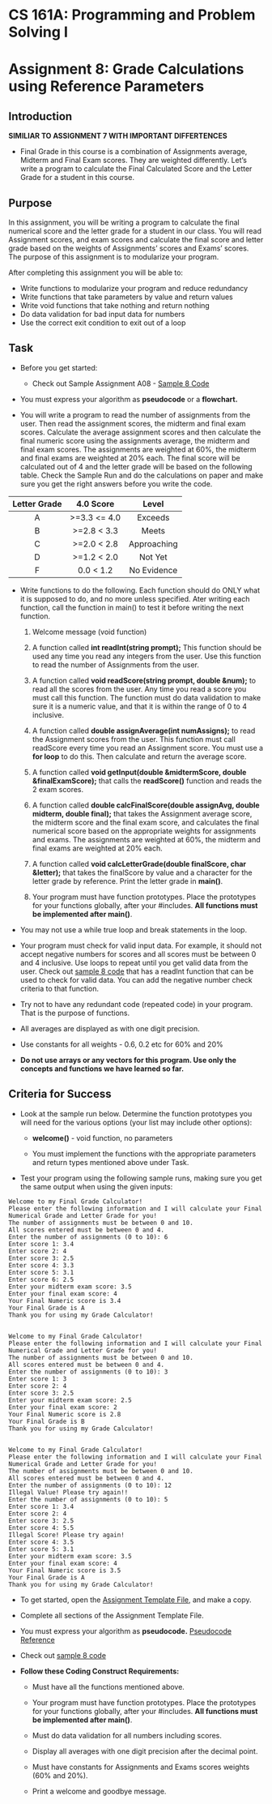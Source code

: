 # **CS 161A: Programming and Problem Solving I**

# Assignment 8: Grade Calculations using Reference Parameters

## Introduction
**SIMILIAR TO ASSIGNMENT 7 WITH IMPORTANT DIFFERTENCES** 
* Final Grade in this course is a combination of Assignments average, Midterm and Final Exam scores. They are weighted differently. Let’s write a program to calculate the Final Calculated Score and the Letter Grade for a student in this course.

## Purpose

In this assignment, you will be writing a program to calculate the final numerical score and the letter grade for a student in our class. You will read Assignment scores, and exam scores and calculate the final score and letter grade based on the weights of Assignments’ scores and Exams’ scores. The purpose of this assignment is to modularize your program.

After completing this assignment you will be able to:

* Write functions to modularize your program and reduce redundancy  
* Write functions that take parameters by value and return values  
* Write void functions that take nothing and return nothing  
* Do data validation for bad input data for numbers  
* Use the correct exit condition to exit out of a loop

## Task

* Before you get started:

  * Check out Sample Assignment A08 \- [Sample 8 Code](https://github.com/Glen-Sasek-PCC-Instructor/2025-06-22/blob/main/a8-sample.cpp)

* You must express your algorithm as **pseudocode** or a **flowchart.**

* You will write a program to read the number of assignments from the user. Then read the assignment scores, the midterm and final exam scores. Calculate the average assignment scores and then calculate the final numeric score using the assignments average, the midterm and final exam scores. The assignments are weighted at 60%, the midterm and final exams are weighted at 20% each. The final score will be calculated out of 4 and the letter grade will be based on the following table. Check the Sample Run and do the calculations on paper and make sure you get the right answers before you write the code.

| Letter Grade | 4.0 Score | Level |
| :---: | :---: | :---: |
| A | \>=3.3 \<= 4.0 | Exceeds |
| B | \>=2.8 \< 3.3 | Meets |
| C | \>=2.0 \< 2.8 | Approaching |
| D | \>=1.2 \< 2.0 | Not Yet |
| F | 0.0 \< 1.2 | No Evidence |

* Write functions to do the following. Each function should do ONLY what it is supposed to do, and no more unless specified. Ater writing each function, call the function in main() to test it before writing the next function.

  1. Welcome message (void function)

  2. A function called **int readInt(string prompt);** This function should be used any time you read any integers from the user. Use this function to read the number of Assignments from the user.

  3. A function called **void readScore(string prompt, double \&num);** to read all the scores from the user. Any time you read a score you must call this function. The function must do data validation to make sure it is a numeric value, and that it is within the range of 0 to 4 inclusive.

  4. A function called **double assignAverage(int numAssigns);** to read the Assignment scores from the user. This function must call readScore every time you read an Assignment score. You must use a **for loop** to do this. Then calculate and return the average score.

  5. A function called **void getInput(double \&midtermScore, double \&finalExamScore);** that calls the **readScore()** function and reads the 2 exam scores.

  6. A function called **double calcFinalScore(double assignAvg, double midterm, double final);** that takes the Assignment average score, the midterm score and the final exam score, and calculates the final numerical score based on the appropriate weights for assignments and exams. The assignments are weighted at 60%, the midterm and final exams are weighted at 20% each.

  7. A function called **void calcLetterGrade(double finalScore, char \&letter);** that takes the finalScore by value and a character for the letter grade by reference. Print the letter grade in **main()**.

  8. Your program must have function prototypes. Place the prototypes for your functions globally, after your \#includes. **All functions must be implemented after main()**.

* You may not use a while true loop and break statements in the loop.

* Your program must check for valid input data. For example, it should not accept negative numbers for scores and all scores must be between 0 and 4 inclusive. Use loops to repeat until you get valid data from the user. Check out [sample 8 code](https://github.com/Glen-Sasek-PCC-Instructor/2025-06-22/blob/main/a8-sample.cpp) that has a readInt function that can be used to check for valid data. You can add the negative number check criteria to that function.

* Try not to have any redundant code (repeated code) in your program. That is the purpose of functions.

* All averages are displayed as with one digit precision.

* Use constants for all weights \- 0.6, 0.2 etc for 60% and 20%

* **Do not use arrays or any vectors for this program. Use only the concepts and functions we have learned so far.**

## Criteria for Success

* Look at the sample run below. Determine the function prototypes you will need for the various options (your list may include other options):

  * **welcome()** \- void function, no parameters

  * You must implement the functions with the appropriate parameters and return types mentioned above under Task.

* Test your program using the following sample runs, making sure you get the same output when using the given inputs:
```
Welcome to my Final Grade Calculator!
Please enter the following information and I will calculate your Final Numerical Grade and Letter Grade for you!
The number of assignments must be between 0 and 10.
All scores entered must be between 0 and 4.
Enter the number of assignments (0 to 10): 6
Enter score 1: 3.4 
Enter score 2: 4 
Enter score 3: 2.5 
Enter score 4: 3.3
Enter score 5: 3.1
Enter score 6: 2.5
Enter your midterm exam score: 3.5
Enter your final exam score: 4
Your Final Numeric score is 3.4
Your Final Grade is A
Thank you for using my Grade Calculator!


Welcome to my Final Grade Calculator!
Please enter the following information and I will calculate your Final Numerical Grade and Letter Grade for you!
The number of assignments must be between 0 and 10.
All scores entered must be between 0 and 4.
Enter the number of assignments (0 to 10): 3
Enter score 1: 3 
Enter score 2: 4 
Enter score 3: 2.5 
Enter your midterm exam score: 2.5
Enter your final exam score: 2
Your Final Numeric score is 2.8
Your Final Grade is B
Thank you for using my Grade Calculator!


Welcome to my Final Grade Calculator!
Please enter the following information and I will calculate your Final Numerical Grade and Letter Grade for you!
The number of assignments must be between 0 and 10.
All scores entered must be between 0 and 4.
Enter the number of assignments (0 to 10): 12
Illegal Value! Please try again!!
Enter the number of assignments (0 to 10): 5
Enter score 1: 3.4 
Enter score 2: 4 
Enter score 3: 2.5 
Enter score 4: 5.5
Illegal Score! Please try again!
Enter score 4: 3.5
Enter score 5: 3.1
Enter your midterm exam score: 3.5
Enter your final exam score: 4
Your Final Numeric score is 3.5
Your Final Grade is A
Thank you for using my Grade Calculator!
```

* To get started, open the [Assignment Template File](https://github.com/Glen-Sasek-PCC-Instructor/2025-06-22/blob/main/main.cpp), and make a copy.

* Complete all sections of the Assignment Template File. 

* You must express your algorithm as **pseudocode.** [Pseudocode Reference](https://github.com/Glen-Sasek-PCC-Instructor/2025-06-22/blob/main/Pseudocode-Reference.txt)

* Check out [sample 8 code](https://github.com/Glen-Sasek-PCC-Instructor/2025-06-22/blob/main/a8-sample.cpp) 


* **Follow these Coding Construct Requirements:**

  * Must have all the functions mentioned above.

  * Your program must have function prototypes. Place the prototypes for your functions globally, after your \#includes. **All functions must be implemented after main()**. 

  * Must do data validation for all numbers including scores.

  *  Display all averages with one digit precision after the decimal point.

  * Must have constants for Assignments and Exams scores weights (60% and 20%).

  * Print a welcome and goodbye message.

